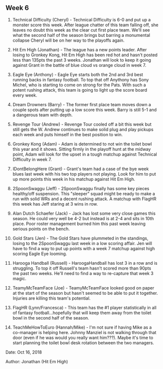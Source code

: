 ## Week 6

1) Technical Difficulty (Cheryl) - Technical Difficulty is 6-0 and put up a monster score this week. After league chatter of this team falling off, she leaves no doubt this week as the clear cut first place team. We'll see what the second half of the season brings but barring a monumental collapse Cheryl will be on her way to the playoffs again. 

2) Hit Em High (Jonathan) - The league has a new points leader. After losing to Gronkey Kong, Hit Em High has been red hot and hasn't posted less than 135pts the past 3 weeks.  Jonathan will look to keep it going against Grant in the battle of blue cloud vs orange cloud in week 7. 

3) Eagle Eye (Anthony) - Eagle Eye starts both the 2nd and 3rd best running backs in fantasy football. To top that off Anythony has Sony Michel, who is starting to come on strong for the Pats. With such a potent rushing attack, this team is going to light up the score board every week. 

4) Dream Drowners (Barry) - The former first place team moves down a couple spots after putting up a low score this week. Barry is still 5-1 and a dangerous team with depth. 

5) Revenge Tour (Andrew) - Revenge Tour cooled off a bit this week but still gets the W. Andrew continues to make solid plug and play pickups each week and puts himself in the best position to win. 

6) Gronkey Kong (Adam) - Adam is determined to not win the toilet bowl this year and it shows. Sitting firmly in the playoff hunt at the midway point, Adam will look for the upset in a tough matchup against Technical Difficulty in week 7. 

7) IDontBelongHere (Grant) - Grant's team had a case of the bye week blues last week with his two top players not playing. Look for him to put up more points this week in his matchup against Hit Em High. 

8) 2SpoonSwaggu (Jeff) - 2SpoonSwaggu finally has some key pieces healthy/off suspension. This "sleeper" squad might be ready to make a run with solid WRs and a decent rushing attack. A matchup with FlagHR this week has Jeff staring at 3 wins in row. 

9)  Alan Dutch Schaefer (Jack) - Jack has lost some very close games this season. He could very well be 4-2 but instead is at 2-4 and sits in 10th place. Poor roster management burned him this past week leaving serious points on the bench. 

10) Gold Stars (Jen) - The Gold Stars have plummeted in the standings, losing to the 2SpoonSwaggu last week in a low scoring affair. Jen will have to find a way to put up points with a week 7 matchup against high scoring Eagle Eye looming. 

11) Harooga Handball (Russell) - HaroogaHandball has lost 3 in a row and is struggling. To top it off Russell's team hasn't scored more than 90pts the past two weeks. He'll need to find a way to re-capture that week 3 magic.

12) TeamyMcTeamFace (Joe) - TeamyMcTeamFace looked good on paper at the start of the season but hasn't seemed to be able to put it together. Injuries are killing this team's potential. 

13) FlagHR (Lynn/Francesca) - This team has the #1 player statistically in all of fantasy football...hopefully that will keep them away from the toilet bowl in the second half of the season.

14) TeachMeHowToEuro (Hannah/Mike) - I'm not sure if having Mike as a co-manager is helping here. Johnny Manziel is not walking through that door (even if he was would you really want him???).  Maybe it's time to start planning the toilet bowl desk rotation between the two managers. 


Date:  Oct 16, 2018

Author:  Jonathan (Hit Em High)
